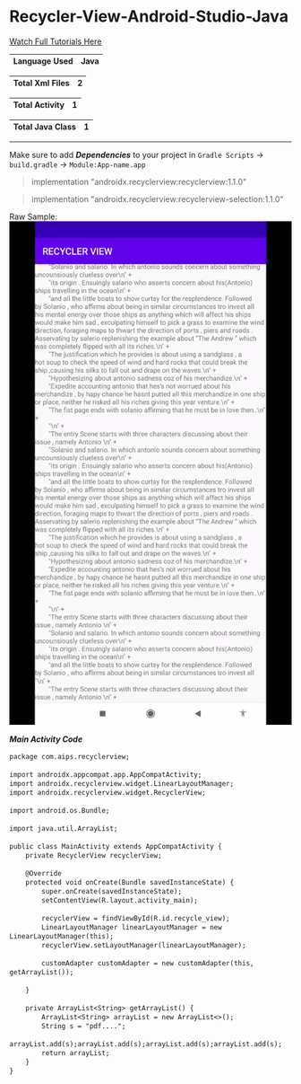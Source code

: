 # Recycler-View-Android-Studio-Java

[Watch Full Tutorials Here]( https://youtu.be/90WPyV9-vaY "Recycler View")

|Language Used | Java |
|---|---|

|Total Xml Files| 2 |
|---|---|

|Total Activity | 1 |
|---|---|

|Total Java Class | 1 |
|---|---|

---
Make sure to add ***Dependencies*** to your project in `Gradle Scripts` -> `build.gradle` -> `Module:App-name.app`

>implementation "androidx.recyclerview:recyclerview:1.1.0"

>implementation "androidx.recyclerview:recyclerview-selection:1.1.0"

Raw Sample:
![](https://github.com/amitkv1212/Recycler-View-Android-Studio-Java/blob/main/ezgif.com-gif-makeee.gif "Sample Image")

***Main Activity Code***
```
package com.aips.recyclerview;

import androidx.appcompat.app.AppCompatActivity;
import androidx.recyclerview.widget.LinearLayoutManager;
import androidx.recyclerview.widget.RecyclerView;

import android.os.Bundle;

import java.util.ArrayList;

public class MainActivity extends AppCompatActivity {
    private RecyclerView recyclerView;

    @Override
    protected void onCreate(Bundle savedInstanceState) {
        super.onCreate(savedInstanceState);
        setContentView(R.layout.activity_main);

        recyclerView = findViewById(R.id.recycle_view);
        LinearLayoutManager linearLayoutManager = new LinearLayoutManager(this);
        recyclerView.setLayoutManager(linearLayoutManager);

        customAdapter customAdapter = new customAdapter(this, getArrayList());

    }

    private ArrayList<String> getArrayList() {
        ArrayList<String> arrayList = new ArrayList<>();
        String s = "pdf....";
        arrayList.add(s);arrayList.add(s);arrayList.add(s);arrayList.add(s);
        return arrayList;
    }
}
```
